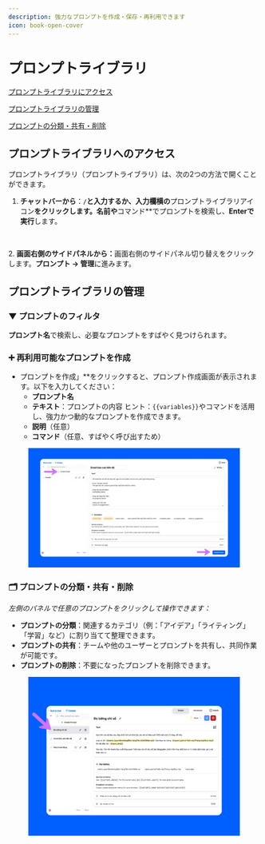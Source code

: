 ```yaml
---
description: 強力なプロンプトを作成・保存・再利用できます
icon: book-open-cover
---
```


# プロンプトライブラリ

[プロンプトライブラリにアクセス](puronputoraiburari.md#access-prompt-library)

[プロンプトライブラリの管理](puronputoraiburari.md#puronputoraiburarino)

[プロンプトの分類・共有・削除](puronputoraiburari.md#categorize-share-and-delete-prompt)

## プロンプトライブラリへのアクセス

プロンプトライブラリ（プロンプトライブラリ）は、次の2つの方法で開くことができます。

1. **チャットバーから**：**`/`と入力するか、入力欄横の**プロンプトライブラリアイコン**をクリックします。名前や**コマンド\*\*でプロンプトを検索し、**Enterで実行**します。

<figure><img src="../.gitbook/assets/Hướng dẫn sử dụng (21).png" alt=""><figcaption></figcaption></figure>

2\. **画面右側のサイドパネルから：**&#x753B;面右側のサイドパネル切り替えをクリックします。**プロンプト → 管理**に進みます。

## プロンプトライブラリの管理

### ▼ プロンプトのフィルタ

**プロンプト名**で検索し、必要なプロンプトをすばやく見つけられます。

### ➕ 再利用可能なプロンプトを作成

* プロンプトを作成」\*\*をクリックすると、プロンプト作成画面が表示されます。以下を入力してください：
  * **プロンプト名**
  * **テキスト**：プロンプトの内容 ヒント：`{{variables}}`やコマンドを活用し、強力かつ動的なプロンプトを作成できます。
  * **説明**（任意）
  * **コマンド**（任意、すばやく呼び出すため）

<figure><img src="../.gitbook/assets/image (2).png" alt=""><figcaption></figcaption></figure>

### 🗂️ プロンプトの分類・共有・削除

_左側のパネルで任意のプロンプトをクリックして操作できます：_

* **プロンプトの分類**：関連するカテゴリ（例：「アイデア」「ライティング」「学習」など）に割り当てて整理できます。
* **プロンプトの共有**：チームや他のユーザーとプロンプトを共有し、共同作業が可能です。
* **プロンプトの削除**：不要になったプロンプトを削除できます。

<figure><img src="../.gitbook/assets/Untitled design.png" alt=""><figcaption></figcaption></figure>
